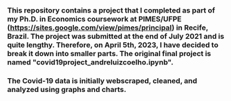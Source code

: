 ### This repository contains a project that I completed as part of my Ph.D. in Economics coursework at PIMES/UFPE (https://sites.google.com/view/pimes/principal) in Recife, Brazil. The project was submitted at the end of July 2021 and is quite lengthy. Therefore, on April 5th, 2023, I have decided to break it down into smaller parts. The original final project is named "covid19project_andreluizcoelho.ipynb".

### The Covid-19 data is initially webscraped, cleaned, and analyzed using graphs and charts. 
